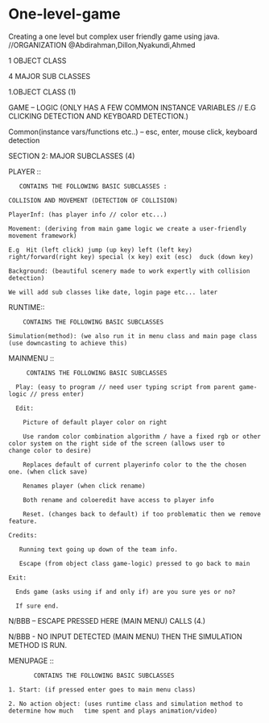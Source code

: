 # One-level-game
Creating a one level but complex user friendly game using java.
//ORGANIZATION @Abdirahman,Dillon,Nyakundi,Ahmed 

1 OBJECT CLASS 

4 MAJOR SUB CLASSES 

 

 

1.OBJECT CLASS (1)

GAME – LOGIC (ONLY HAS A FEW COMMON INSTANCE VARIABLES // E.G CLICKING DETECTION AND KEYBOARD DETECTION.)  

Common(instance vars/functions etc..) – esc, enter, mouse click, keyboard detection 


SECTION 2: MAJOR SUBCLASSES (4)

PLAYER  ::

       CONTAINS THE FOLLOWING BASIC SUBCLASSES :

    COLLISION AND MOVEMENT (DETECTION OF COLLISION) 

    PlayerInf: (has player info // color etc...) 

    Movement: (deriving from main game logic we create a user-friendly movement framework) 

    E.g  Hit (left click) jump (up key) left (left key) right/forward(right key) special (x key) exit (esc)  duck (down key) 

    Background: (beautiful scenery made to work expertly with collision detection) 

    We will add sub classes like date, login page etc... later 

RUNTIME::

        CONTAINS THE FOLLOWING BASIC SUBCLASSES 

    Simulation(method): (we also run it in menu class and main page class (use downcasting to achieve this) 

MAINMENU ::

         CONTAINS THE FOLLOWING BASIC SUBCLASSES 

      Play: (easy to program // need user typing script from parent game-logic // press enter) 

      Edit: 

        Picture of default player color on right  

        Use random color combination algorithm / have a fixed rgb or other color system on the right side of the screen (allows user to           change color to desire) 

        Replaces default of current playerinfo color to the the chosen one. (when click save) 
 
        Renames player (when click rename) 

        Both rename and coloeredit have access to player info  

        Reset. (changes back to default) if too problematic then we remove feature. 

    Credits:  

       Running text going up down of the team info. 

       Escape (from object class game-logic) pressed to go back to main 

    Exit:  

      Ends game (asks using if and only if) are you sure yes or no? 

      If sure end. 

  N/BBB – ESCAPE PRESSED HERE (MAIN MENU) CALLS (4.) 

  N/BBB - NO INPUT DETECTED (MAIN MENU) THEN THE SIMULATION METHOD IS RUN. 

MENUPAGE ::

           CONTAINS THE FOLLOWING BASIC SUBCLASSES 

    1. Start: (if pressed enter goes to main menu class) 

    2. No action object: (uses runtime class and simulation method to determine how much   time spent and plays animation/video) 
